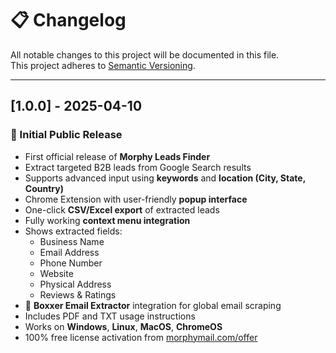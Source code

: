 # 📋 Changelog

All notable changes to this project will be documented in this file.  
This project adheres to [Semantic Versioning](https://semver.org/).

---

## [1.0.0] - 2025-04-10

### 🎉 Initial Public Release

- First official release of **Morphy Leads Finder**
- Extract targeted B2B leads from Google Search results
- Supports advanced input using **keywords** and **location (City, State, Country)**
- Chrome Extension with user-friendly **popup interface**
- One-click **CSV/Excel export** of extracted leads
- Fully working **context menu integration**
- Shows extracted fields:  
  - Business Name  
  - Email Address  
  - Phone Number  
  - Website  
  - Physical Address  
  - Reviews & Ratings
- 🔗 **Boxxer Email Extractor** integration for global email scraping
- Includes PDF and TXT usage instructions
- Works on **Windows**, **Linux**, **MacOS**, **ChromeOS**
- 100% free license activation from [morphymail.com/offer](https://morphymail.com/offer)
